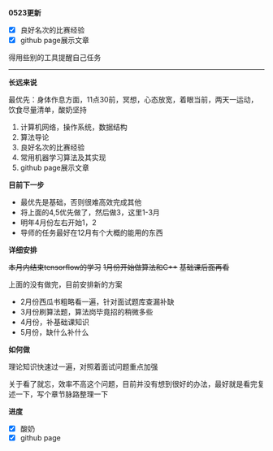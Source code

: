 **0523更新**

- [x] 良好名次的比赛经验
- [x] github page展示文章

得用些别的工具提醒自己任务


---

**长远来说**

最优先：身体作息方面，11点30前，冥想，心态放宽，着眼当前，两天一运动，饮食尽量清单，酸奶坚持

1. 计算机网络，操作系统，数据结构
2. 算法导论
3. 良好名次的比赛经验
4. 常用机器学习算法及其实现
5. github page展示文章


**目前下一步**

- 最优先是基础，否则很难高效完成其他
- 将上面的4,5优先做了，然后做3，这里1-3月
- 明年4月份左右开始1，2
- 导师的任务最好在12月有个大概的能用的东西


**详细安排**

~~本月内结束tensorflow的学习~~
~~1月份开始做算法和C++~~
~~基础课后面再看~~

上面的没有做完，目前安排新的方案

- 2月份西瓜书粗略看一遍，针对面试题库查漏补缺
- 3月份刷算法题，算法岗毕竟招的稍微多些
- 4月份，补基础课知识
- 5月份，缺什么补什么

**如何做**

理论知识快速过一遍，对照着面试问题重点加强

关于看了就忘，效率不高这个问题，目前并没有想到很好的办法，最好就是看完复述一下，写个章节脉路整理一下

**进度**

- [x] 酸奶
- [x] github page
